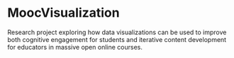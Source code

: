# MoocVisualization
Research project exploring how data visualizations can be used to improve both cognitive engagement for students and iterative content development for educators in massive open online courses. 
